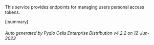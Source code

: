 






This service provides endpoints for managing users personal access tokens.

[:summary]

###### Auto generated by Pydio Cells Enterprise Distribution v4.2.2 on 12-Jun-2023
